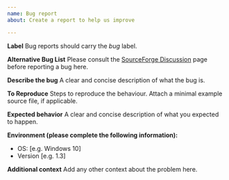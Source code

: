 ```yaml
---
name: Bug report
about: Create a report to help us improve

---
```


**Label**
Bug reports should carry the _bug_ label.

**Alternative Bug List**
Please consult the [SourceForge Discussion](https://sourceforge.net/p/gerber2pdf/discussion) page before reporting a bug here.

**Describe the bug**
A clear and concise description of what the bug is.

**To Reproduce**
Steps to reproduce the behaviour.  Attach a minimal example source file, if applicable.

**Expected behavior**
A clear and concise description of what you expected to happen.

**Environment (please complete the following information):**
 - OS: [e.g. Windows 10]
 - Version [e.g. 1.3]

**Additional context**
Add any other context about the problem here.


